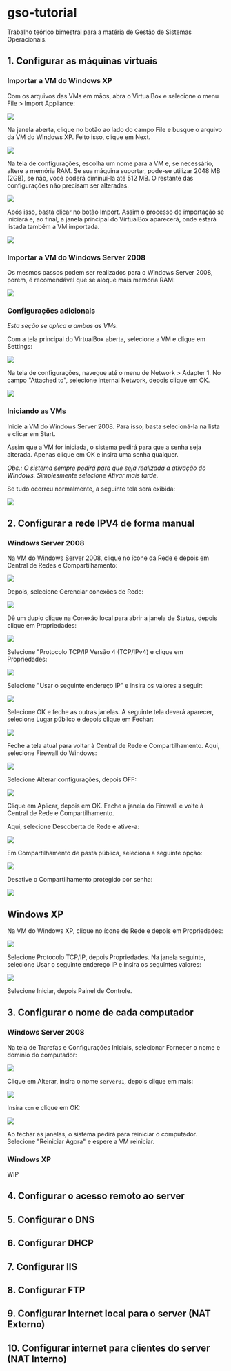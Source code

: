 # gso-tutorial

Trabalho teórico bimestral para a matéria de Gestão de Sistemas Operacionais.

## 1. Configurar as máquinas virtuais

### Importar a VM do Windows XP

Com os arquivos das VMs em mãos, abra o VirtualBox e selecione o menu File > Import Appliance:

![](./assets/c01_s01.png)

Na janela aberta, clique no botão ao lado do campo File e busque o arquivo da VM do Windows XP. Feito isso, clique em Next.

![](./assets/c01_s02.png)

Na tela de configurações, escolha um nome para a VM e, se necessário, altere a memória RAM. Se sua máquina suportar, pode-se utilizar 2048 MB (2GB), se não, você poderá diminuí-la até 512 MB. O restante das configurações não precisam ser alteradas.

![](./assets/c01_s03.png)

Após isso, basta clicar no botão Import. Assim o processo de importação se iniciará e, ao final, a janela principal do VirtualBox aparecerá, onde estará listada também a VM importada.

![](./assets/c01_s04.png)

### Importar a VM do Windows Server 2008

Os mesmos passos podem ser realizados para o Windows Server 2008, porém, é recomendável que se aloque mais memória RAM:

![](./assets/c01_s05.png)

### Configurações adicionais

_Esta seção se aplica a ambas as VMs._

Com a tela principal do VirtualBox aberta, selecione a VM e clique em Settings:

![](./assets/c01_s06.png)

Na tela de configurações, navegue até o menu de Network > Adapter 1. No campo "Attached to", selecione Internal Network, depois clique em OK.

![](./assets/c01_s07.png)

### Iniciando as VMs

Inicie a VM do Windows Server 2008. Para isso, basta selecioná-la na lista e clicar em Start.

Assim que a VM for iniciada, o sistema pedirá para que a senha seja alterada. Apenas clique em OK e insira uma senha qualquer.

_Obs.: O sistema sempre pedirá para que seja realizada a ativação do Windows. Simplesmente selecione Ativar mais tarde._

Se tudo ocorreu normalmente, a seguinte tela será exibida:

![](./assets/c01_s08.png)

## 2. Configurar a rede IPV4 de forma manual

### Windows Server 2008

Na VM do Windows Server 2008, clique no ícone da Rede e depois em Central de Redes e Compartilhamento:

![](./assets/c02_s01.png)

Depois, selecione Gerenciar conexões de Rede:

![](./assets/c02_s02.png)

Dê um duplo clique na Conexão local para abrir a janela de Status, depois clique em Propriedades:

![](./assets/c02_s03.png)

Selecione "Protocolo TCP/IP Versão 4 (TCP/IPv4) e clique em Propriedades:

![](./assets/c02_s04.png)

Selecione "Usar o seguinte endereço IP" e insira os valores a seguir:

![](./assets/c02_s05.png)

Selecione OK e feche as outras janelas. A seguinte tela deverá aparecer, selecione Lugar público e depois clique em Fechar:

![](./assets/c02_s06.png)

Feche a tela atual para voltar à Central de Rede e Compartilhamento. Aqui, selecione Firewall do Windows:

![](./assets/c02_s07.png)

Selecione Alterar configurações, depois OFF:

![](./assets/c02_s08.png)

Clique em Aplicar, depois em OK. Feche a janela do Firewall e volte à Central de Rede e Compartilhamento.

Aqui, selecione Descoberta de Rede e ative-a:

![](./assets/c02_s09.png)

Em Compartilhamento de pasta pública, seleciona a seguinte opção:

![](./assets/c02_s10.png)

Desative o Compartilhamento protegido por senha:

![](./assets/c02_s11.png)

## Windows XP

Na VM do Windows XP, clique no ícone de Rede e depois em Propriedades:

![](./assets/c02_s12.png)

Selecione Protocolo TCP/IP, depois Propriedades. Na janela seguinte, selecione Usar o seguinte endereço IP e insira os seguintes valores:

![](./assets/c02_s13.png)

Selecione Iniciar, depois Painel de Controle.

## 3. Configurar o nome de cada computador

### Windows Server 2008

Na tela de Trarefas e Configurações Iniciais, selecionar Fornecer o nome e domínio do computador:

![](./assets/c03_s01.png)

Clique em Alterar, insira o nome `server01`, depois clique em mais:

![](./assets/c03_s02.png)

Insira `com` e clique em OK:

![](./assets/c03_s03.png)

Ao fechar as janelas, o sistema pedirá para reiniciar o computador. Selecione "Reiniciar Agora" e espere a VM reiniciar.

### Windows XP

WIP

## 4. Configurar o acesso remoto ao server

## 5. Configurar o DNS

## 6. Configurar DHCP

## 7. Configurar IIS

## 8. Configurar FTP

## 9. Configurar Internet local para o server (NAT Externo)

## 10. Configurar internet para clientes do server (NAT Interno)
